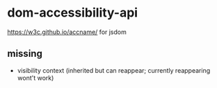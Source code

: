 # dom-accessibility-api

https://w3c.github.io/accname/ for jsdom

## missing

- visibility context (inherited but can reappear; currently reappearing wont't work)
